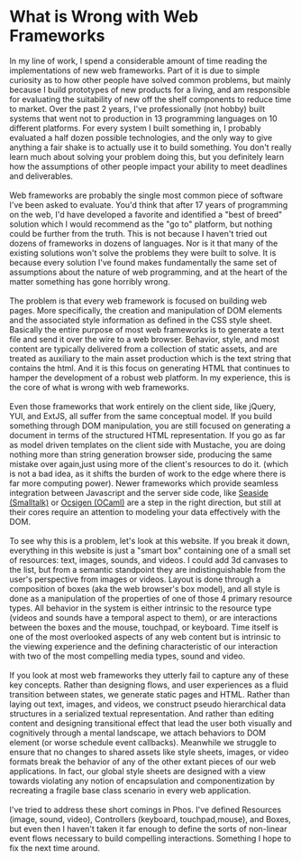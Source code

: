 What is Wrong with Web Frameworks
=================================

In my line of work, I spend a considerable amount of time reading the implementations of new web frameworks.  Part of it is due to simple curiosity as to how other people have solved common problems, but mainly because I build prototypes of new products for a living, and am responsible for evaluating the suitability of new off the shelf components to reduce time to market.  Over the past 2 years, I&#39;ve professionally (not hobby) built systems that went not to production in 13 programming languages on 10 different platforms.  For every system I built something in, I probably evaluated a half dozen possible technologies, and the only way to give anything a fair shake is to actually use it to build something.  You don&#39;t really learn much about solving your problem doing this, but you definitely learn how the assumptions of other people impact your ability to meet deadlines and deliverables.<br><br>Web frameworks are probably the single most common piece of software I&#39;ve been asked to evaluate.  You&#39;d think that after 17 years of programming on the web, I&#39;d have developed a favorite and identified a "best of breed" solution which I would recommend as the "go to" platform, but nothing could be further from the truth.  This is not because I haven&#39;t tried out dozens of frameworks in dozens of languages.  Nor is it that many of the existing solutions won&#39;t solve the problems they were built to solve.  It is because every solution I&#39;ve found makes fundamentally the same set of assumptions about the nature of web programming, and at the heart of the matter something has gone horribly wrong.<br><br>The problem is that every web framework is focused on building web pages.  More specifically, the creation and manipulation of DOM elements and the associated style information as defined in the CSS style sheet.  Basically the entire purpose of most web frameworks is to generate a text file and send it over the wire to a web browser.  Behavior, style, and most content are typically delivered from a collection of static assets, and are treated as auxiliary to the main asset production which is the text string that contains the html.  And it is this focus on generating HTML that continues to hamper the development of a robust web platform.  In my experience, this is the core of what is wrong with web frameworks.<br><br>Even those frameworks that work entirely on the client side, like jQuery, YUI, and ExtJS, all suffer from the same conceptual model.  If you build something through DOM manipulation, you are still focused on generating a document in terms of the structured HTML representation.  If you go as far as model driven templates on the client side with Mustache, you are doing nothing more than string generation browser side, producing the same mistake over again,just using more of the client&#39;s resources to do it.  (which is not a bad idea, as it shifts the burden of work to the edge where there is far more computing power).  Newer frameworks which provide seamless integration between Javascript and the server side code, like <a href="http://seaside.st">Seaside (Smalltalk)</a> or <a href="http://ocsigen.org">Ocsigen (OCaml)</a> are a step in the right direction, but still at their cores require an attention to modeling your data effectively with the DOM.<br><br>To see why this is a problem, let&#39;s look at this website.  If you break it down, everything in this website is just a "smart box" containing one of a small set of resources: text, images, sounds, and  videos.  I could add 3d canvases to the list, but from a semantic standpoint they are indistinguishable from the user&#39;s perspective from images or videos.  Layout is done through a composition of boxes (aka the web browser&#39;s box model), and all style is done as a manipulation of the properties of one of those 4 primary resource types.  All behavior in the system is either intrinsic to the resource type (videos and sounds have a temporal aspect to them), or are interactions between the boxes and the mouse, touchpad, or keyboard.  Time itself is one of the most overlooked aspects of any web content but is intrinsic to the viewing experience and the defining characteristic of our interaction with two of the most compelling media types, sound and video.<br><br>If you look at most web frameworks they utterly fail to capture any of these key concepts.  Rather than designing flows, and user experiences as a fluid transition between states, we generate static pages and HTML.  Rather than laying out text, images, and videos, we construct pseudo hierarchical data structures in a serialized textual representation.  And rather than editing content and designing transitional effect that lead the user both visually and cognitively through a mental landscape, we attach behaviors to DOM element (or worse schedule event callbacks).  Meanwhile we struggle to ensure that no changes to shared assets like style sheets, images, or video formats break the behavior of any of the other extant pieces of our web applications.  In fact, our global style sheets are designed with a view towards violating any notion of encapsulation and componentization by recreating a fragile base class scenario in every web application.<br><br>I&#39;ve tried to address these short comings in Phos.  I&#39;ve defined Resources (image, sound, video), Controllers (keyboard, touchpad,mouse), and Boxes, but even then I haven&#39;t taken it far enough to define the sorts of non-linear event flows necessary to build compelling interactions.  Something I hope to fix the next time around.<br><br>